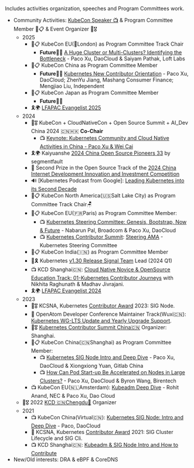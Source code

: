 Includes activities organization, speeches and Program Committees work.

- Community Activities: [KubeCon Speaker 📺](https://www.youtube.com/playlist?list=PLROmsd5kH8pBiN0Km1EepbzKoDiM5S6Ok) & Program Committee Member 👥📋 & Event Organizer 🤝🎖️
  - 2025
    - 👥📋 KubeCon EU(🏴󠁧󠁢󠁥󠁮󠁧󠁿London) as Program Committee Track Chair
      - **Future**📅🔜 [A Huge Cluster or Multi-Clusters? Identifying the Bottleneck](https://sched.co/1tx9S) - Paco Xu, DaoCloud & Saiyam Pathak, Loft Labs
    - 👥📋 KubeCon China as Program Committee Member
      - **Future**📅🔜 [Kubernetes New Contributor Orientation](https://sched.co/1x5hB) - Paco Xu, DaoCloud; ZhenYu Jiang, Mashang Consumer Finance; Mengjiao Liu, Independent
    - 👥📋 KubeCon Japan as Program Committee Member
      - **Future**📅🔜  
    - 🎗️🌍 [LFAPAC Evangelist 2025](https://evangelists.linuxfoundation.cn/evangelists)
  - 2024
    - 🤝🎖️ KubeCon + CloudNativeCon + Open Source Summit + AI_Dev China 2024 🇨🇳🇭🇰 **Co-Chair**
      - 📺 [Keynote: Kubernetes Community and Cloud Native Activities in China - Paco Xu & Wei Cai](https://www.youtube.com/watch?v=c9YVuEkJGR0)
    - 🎗️🌍 Kaiyuanshe [2024 China Open Source Pioneers 33](https://segmentfault.com/a/1190000045676331?utm_source=sf-homepage-headline) by segmentfault
    - 🏅 Second Prize in the Open Source Track of the [2024 China Internet Development Innovation and Investment Competition](https://bjos.oschina.net/cgfb-n184.html#cons)
    - 🔊 [Kubernetes Podcast from Google]: [Leading Kubernetes into its Second Decade](https://kubernetespodcast.com/episode/228-new-leads/)
    - 👥📋 KubeCon North America(🇺🇸Salt Lake City) as Program Committee Track Chair🪑
    - 👥📋 KubeCon EU(🇫🇷Paris) as Program Committee Member:
      - 📺 [Kubernetes Steering Committee: Genesis, Bootstrap, Now & Future](https://sched.co/1YhgX) - Nabarun Pal, Broadcom & Paco Xu, DaoCloud
      - 📺 [Kubernetes Contributor Summit](https://www.kubernetes.dev/events/2024/kcseu/): [Steering AMA](https://youtu.be/1Ia75WgGC0g?si=5EjP7XlzgM1-q-8O) - Kubernetes Steering Committee
    - 👥📋 KubeCon India(🇮🇳) as Program Committee Member
    - 👥🎗️ Kubernetes [v1.30 Release Signal Team](https://github.com/kubernetes/sig-release/blob/master/releases/release-1.30/release-team.md) Lead (2024 Q1)
    - 📺 KCD Shanghai🇨🇳: [Cloud Native Novice & OpenSource Education Track: 01-Kubernetes Contributor Journeys](https://www.bilibili.com/video/BV1nD421T786/?spm_id_from=333.999.0.0) with Nikhita Raghunath & Madhav Jivrajani.
    - 🎗️🌍 [LFAPAC Evangelist 2024](https://mp.weixin.qq.com/s/AMyvpOgAWUmWk8PkrrJa6A)
  - 2023
    - 🤝🎖️ KCSNA, Kubernetes [Contributor Award](https://www.kubernetes.dev/community/awards/2023/) 2023: SIG Node.
    - 🎤 OpenAtom Developer Conference Maintainer Track(Wuxi🇨🇳): [Kubernetes WG-LTS Update and Yearly Upgrade Support](https://www.openatom.org/journalism/detail/q8D7Rf8Cioam).
    - 🤝🎖️ [Kubernetes Contributor Summit China🇨🇳](https://www.kubernetes.dev/events/2023/kcscn/) Organizer: Shanghai.
    - 👥📋 KubeCon China(🇨🇳Shanghai) as Program Committee Member:
      - 📺 [Kubernetes SIG Node Intro and Deep Dive](https://kccncosschn2023.sched.com/event/4a2746baff6af89d668edc2eabbcf906) - Paco Xu, DaoCloud & Xiongxiong Yuan, Gitlab China
      - 📺 [How Can Pod Start-up Be Accelerated on Nodes in Large Clusters?](https://sched.co/1PTFR)  - Paco Xu, DaoCloud & Byron Wang, Birentech
    - 📺 KubeCon EU(🇳🇱Amsterdam): [Kubeadm Deep Dive](https://kccnceu2023.sched.com/event/1Iki0/kubeadm-deep-dive-rohit-anand-nec-paco-xu-dao-cloud) - Rohit Anand, NEC & Paco Xu, Dao Cloud
  - 🤝🎖️ 2022 [KCD 🇨🇳Chengdu🐼](https://community.cncf.io/kcd-chengdu/) Organizer
  - 2021
    - 📺 KubeCon China(Virtual🇨🇳): [Kubernetes SIG Node: Intro and Deep Dive](https://kccncosschn21.sched.com/event/pccE/kubernetes-sig-nodedaeptao-ye-ge-kubernetes-sig-node-intro-and-deep-dive-paco-daocloud) - Paco, DaoCloud
    - 🏅 KCSNA, Kubernetes [Contributor Award](https://www.kubernetes.dev/community/awards/2021/) 2021: SIG Cluster Lifecycle and SIG Cli.
    - 📺 KCD Shanghai🇨🇳: [Kubeadm & SIG Node Intro and How to Contribute](https://github.com/cncf/presentations/tree/main/chinese/kcd-shanghai)
- New/Old interests:  DRA & eBPF & CoreDNS

